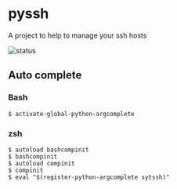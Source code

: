 # pyssh
A project to help to manage your ssh hosts

![status](https://travis-ci.org/felipear89/sytssh.svg?branch=master)

## Auto complete

### Bash
`$ activate-global-python-argcomplete`

### zsh

```
$ autoload bashcompinit
$ bashcompinit
$ autoload compinit
$ compinit
$ eval "$(register-python-argcomplete sytssh)"
```
